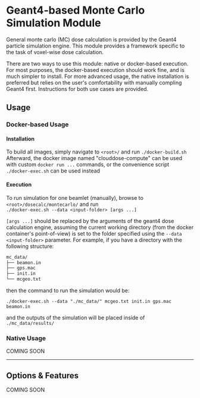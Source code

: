 # Geant4-based Monte Carlo Simulation Module
General monte carlo (MC) dose calculation is provided by the Geant4 particle simulation engine. This module provides a framework specific to the task of voxel-wise dose calculation.

There are two ways to use this module: native or docker-based execution. For most purposes, the docker-based execution should work fine, and is much simpler to install. For more advanced usage, the native installation is preferred but relies on the user's comfortability with manually compling Geant4 first. Instructions for both use cases are provided.

## Usage
### Docker-based Usage
#### Installation
To build all images, simply navigate to `<root>/` and run `./docker-build.sh`  
Afterward, the docker image named "clouddose-compute" can be used with custom `docker run ...` commands, or the convenience script `./docker-exec.sh` can be used instead

#### Execution
To run simulation for one beamlet (manually), browse to `<root>/dosecalc/montecarlo/` and run  
  `./docker-exec.sh --data <input-folder> [args ...]`

`[args ...]` should be replaced by the arguments of the geant4 dose calculation engine, assuming the current working directory (from the docker container's point-of-view) is set to the folder specified using the `--data <input-folder>` parameter. For example, if you have a directory with the following structure:
```bash
mc_data/
├── beamon.in
├── gps.mac
├── init.in
└── mcgeo.txt
```
then the command to run the simulation would be:  
```
./docker-exec.sh --data "./mc_data/" mcgeo.txt init.in gps.mac beamon.in
```
and the outputs of the simulation will be placed inside of `./mc_data/results/`

### Native Usage
COMING SOON

---

## Options & Features
COMING SOON
